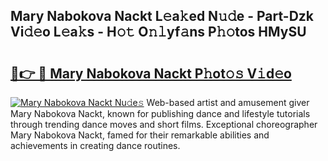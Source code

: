 ## Mary Nabokova Nackt L𝚎a𝚔ed N𝚞𝚍e - Part-Dzk Vi𝚍𝚎o L𝚎a𝚔s - H𝚘𝚝 O𝚗𝚕yf𝚊ns P𝚑𝚘tos HMySU

# <h2><a href="http://kf0bvu.oniu.top/?m=Mary+Nabokova+Nackt">🔗👉 🔴 Mary Nabokova Nackt P𝚑ot𝚘𝚜 V𝚒d𝚎o</a></h2>

[![Mary Nabokova Nackt Nu𝚍e𝚜](https://i.imgur.com/0qMVB7G.gif)](http://kf0bvu.oniu.top/?m=Mary+Nabokova+Nackt)
Web-based artist and amusement giver Mary Nabokova Nackt, known for publishing dance and lifestyle tutorials through trending dance moves and short films. Exceptional choreographer Mary Nabokova Nackt, famed for their remarkable abilities and achievements in creating dance routines.  
